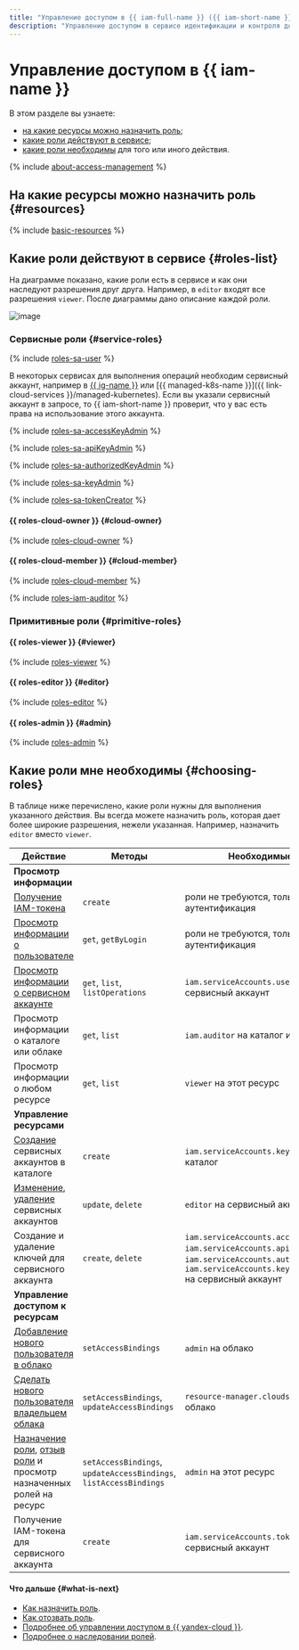 ```yaml
---
title: "Управление доступом в {{ iam-full-name }} ({{ iam-short-name }})"
description: "Управление доступом в сервисе идентификации и контроля доступа {{ iam-full-name }} ({{ iam-short-name }}). В разделе описано, на какие ресурсы можно назначить роль, какие роли действуют в сервисе, какие роли необходимы для того или иного действия."
---
```


# Управление доступом в {{ iam-name }}

В этом разделе вы узнаете:
* [на какие ресурсы можно назначить роль](#resources);
* [какие роли действуют в сервисе](#roles-list);
* [какие роли необходимы](#choosing-roles) для того или иного действия.

{% include [about-access-management](../../_includes/iam/about-access-management.md) %}

## На какие ресурсы можно назначить роль {#resources}

{% include [basic-resources](../../_includes/iam/basic-resources-for-access-control.md) %}

## Какие роли действуют в сервисе {#roles-list}

На диаграмме показано, какие роли есть в сервисе и как они наследуют разрешения друг друга. Например, в `editor` входят все разрешения `viewer`. После диаграммы дано описание каждой роли.

![image](../../_assets/iam/security/service-roles-hierarchy.svg)

### Сервисные роли {#service-roles}

{% include [roles-sa-user](../../_includes/roles-sa-user.md) %}

В некоторых сервисах для выполнения операций необходим сервисный аккаунт, например в [{{ ig-name }}](../../compute/concepts/instance-groups/index.md) или [{{ managed-k8s-name }}]({{ link-cloud-services }}/managed-kubernetes). Если вы указали сервисный аккаунт в запросе, то {{ iam-short-name }} проверит, что у вас есть права на использование этого аккаунта.

{% include [roles-sa-accessKeyAdmin](../../_includes/roles-sa-accessKeyAdmin.md) %}

{% include [roles-sa-apiKeyAdmin](../../_includes/roles-sa-apiKeyAdmin.md) %}

{% include [roles-sa-authorizedKeyAdmin](../../_includes/roles-sa-authorizedKeyAdmin.md) %}

{% include [roles-sa-keyAdmin](../../_includes/roles-sa-keyAdmin.md) %}

{% include [roles-sa-tokenCreator](../../_includes/roles-sa-tokenCreator.md) %}

####  {{ roles-cloud-owner }} {#cloud-owner}

{% include [roles-cloud-owner](../../_includes/roles-cloud-owner.md) %}

#### {{ roles-cloud-member }} {#cloud-member}

{% include [roles-cloud-member](../../_includes/roles-cloud-member.md) %}

{% include [roles-iam-auditor](../../_includes/roles-iam-auditor.md) %}

### Примитивные роли {#primitive-roles}

#### {{ roles-viewer }} {#viewer}

{% include [roles-viewer](../../_includes/roles-viewer.md) %}

#### {{ roles-editor }} {#editor}

{% include [roles-editor](../../_includes/roles-editor.md) %}

#### {{ roles-admin }} {#admin}

{% include [roles-admin](../../_includes/roles-admin.md) %}

## Какие роли мне необходимы {#choosing-roles}

В таблице ниже перечислено, какие роли нужны для выполнения указанного действия. Вы всегда можете назначить роль, которая дает более широкие разрешения, нежели указанная. Например, назначить `editor` вместо `viewer`.

Действие | Методы | Необходимые роли
----- | ----- | -----
**Просмотр информации** | |
[Получение IAM-токена](../operations/iam-token/create.md) | `create` | роли не требуются, только аутентификация
[Просмотр информации о пользователе](../operations/users/get.md) | `get`, `getByLogin` | роли не требуются, только аутентификация
[Просмотр информации о сервисном аккаунте](../operations/sa/get-id.md) | `get`, `list`, `listOperations` | `iam.serviceAccounts.user` или `viewer` на сервисный аккаунт
Просмотр информации о каталоге или облаке | `get`, `list` | `iam.auditor` на каталог или облако
Просмотр информации о любом ресурсе | `get`, `list` | `viewer` на этот ресурс
**Управление ресурсами** | |
[Создание](../operations/sa/create.md) сервисных аккаунтов в каталоге | `create` | `iam.serviceAccounts.keyAdmin` на каталог
[Изменение](../operations/sa/update.md), [удаление](../operations/sa/delete.md) сервисных аккаунтов | `update`, `delete` | `editor` на сервисный аккаунт
Создание и удаление ключей для сервисного аккаунта | `create`, `delete` | `iam.serviceAccounts.accessKeyAdmin`, `iam.serviceAccounts.apiKeyAdmin`, `iam.serviceAccounts.authorizedKeyAdmin`, `iam.serviceAccounts.keyAdmin`<br/> на сервисный аккаунт
**Управление доступом к ресурсам** | |
[Добавление нового пользователя в облако](../operations/users/create.md) | `setAccessBindings` | `admin` на облако
[Сделать нового пользователя владельцем облака](../operations/roles/grant.md) | `setAccessBindings`, `updateAccessBindings` | `resource-manager.clouds.owner` на это облако
[Назначение роли](../operations/roles/grant.md), [отзыв роли](../operations/roles/revoke.md) и просмотр назначенных ролей на ресурс | `setAccessBindings`, `updateAccessBindings`, `listAccessBindings` | `admin` на этот ресурс
Получение IAM-токена для сервисного аккаунта | `create` | `iam.serviceAccounts.tokenCreator` на сервисный аккаунт

#### Что дальше {#what-is-next}

* [Как назначить роль](../../iam/operations/roles/grant.md).
* [Как отозвать роль](../../iam/operations/roles/revoke.md).
* [Подробнее об управлении доступом в {{ yandex-cloud }}](../../iam/concepts/access-control/index.md).
* [Подробнее о наследовании ролей](../../resource-manager/concepts/resources-hierarchy.md#access-rights-inheritance).
